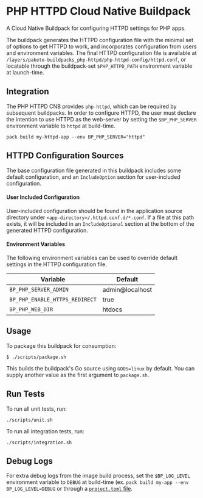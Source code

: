 # PHP HTTPD Cloud Native Buildpack
A Cloud Native Buildpack for configuring HTTPD settings for PHP apps.

The buildpack generates the HTTPD configuration file
with the minimal set of options to get HTTPD to work, and incorporates
configuration from users and environment variables. The final HTTPD configuration file
is available at
`/layers/paketo-buildpacks_php-httpd/php-httpd-config/httpd.conf`, or
locatable through the buildpack-set `$PHP_HTTPD_PATH` environment variable at launch-time.

## Integration

The PHP HTTPD CNB provides `php-httpd`, which can be required by subsequent
buildpacks. In order to configure HTTPD, the user must declare the intention to
use HTTPD as the web-server by setting the `$BP_PHP_SERVER` environment
variable to `httpd` at build-time.

```shell
pack build my-httpd-app --env BP_PHP_SERVER="httpd"
```

## HTTPD Configuration Sources
The base configuration file generated in this buildpack includes some default
configuration, and an `IncludeOption` section for user-included configuration.

#### User Included Configuration
User-included configuration should be found in the application source directory
under `<app-directory>/.httpd.conf.d/*.conf`. If a file at this path exists, it
will be included in an `IncludeOptional` section at the bottom of the generated
HTTPD configuration.

#### Environment Variables
The following environment variables can be used to override default settings in
the HTTPD configuration file.

| Variable | Default |
| -------- | -------- |
| `BP_PHP_SERVER_ADMIN`     | admin@localhost    |
| `BP_PHP_ENABLE_HTTPS_REDIRECT`   | true    |
| `BP_PHP_WEB_DIR`    | htdocs    |

## Usage

To package this buildpack for consumption:

```
$ ./scripts/package.sh
```

This builds the buildpack's Go source using `GOOS=linux` by default. You can
supply another value as the first argument to `package.sh`.

## Run Tests

To run all unit tests, run:
```
./scripts/unit.sh
```

To run all integration tests, run:
```
./scripts/integration.sh
```

## Debug Logs
For extra debug logs from the image build process, set the `$BP_LOG_LEVEL`
environment variable to `DEBUG` at build-time (ex. `pack build my-app --env
BP_LOG_LEVEL=DEBUG` or through a  [`project.toml`
file](https://github.com/buildpacks/spec/blob/main/extensions/project-descriptor.md).
